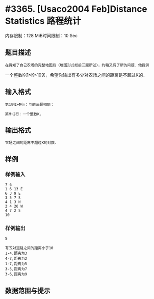 # #3365. [Usaco2004 Feb]Distance Statistics 路程统计

内存限制：128 MiB时间限制：10 Sec

## 题目描述

    在得知了自己农场的完整地图后（地图形式如前三题所述），约翰又有了新的问题．他提供

一个整数K(1&le;K&le;109)，希望你输出有多少对农场之间的距离是不超过K的．

## 输入格式

    第1到I+M行：与前三题相同；

    第M+2行：一个整数K.

## 输出格式

 

    农场之间的距离不超过K的对数．

## 样例

### 样例输入

    
    7 6
    1 6 13 E
    6 3 9 E
    3 5 7 S
    4 1 3 N
    2 4 20 W
    4 7 2 S
    10
    

### 样例输出

    
    5
    
    有五对道路之间的距离小于10
    1-4,距离为3
    4-7,距离为2
    1-7,距离为5
    3-5,距离为7
    3-6,距离为9
    

## 数据范围与提示
